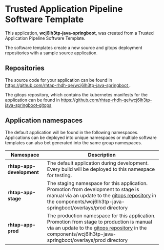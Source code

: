 # Trusted Application Pipeline Software Template

This application, **wcj6lh3tp-java-springboot**, was created from a Trusted Application Pipeline Software Template.

The software templates create a new source and gitops deployment repositories with a sample source application. 

## Repositories

The source code for your application can be found in [https://github.com/rhtap-rhdh-qe/wcj6lh3tp-java-springboot ](https://github.com/rhtap-rhdh-qe/wcj6lh3tp-java-springboot ).
 
The gitops repository, which contains the kubernetes manifests for the application can be found in 
[https://github.com/rhtap-rhdh-qe/wcj6lh3tp-java-springboot-gitops ](https://github.com/rhtap-rhdh-qe/wcj6lh3tp-java-springboot-gitops ) 

## Application namespaces 

The default application will be found in the following namespaces. Applications can be deployed into unique namespaces or multiple software templates can also bet generated into the same group namespaces.  

|  Namespace   |  Description   |  
| -------- | -------- |   
| **rhtap-app-development** | The default application during development. Every build will be deployed to this namespace for testing. | 
| **rhtap-app-stage** | The staging namespace for this application. Promotion from development to stage is manual via an update to the [gitops repository](https://github.com/rhtap-rhdh-qe/wcj6lh3tp-java-springboot-gitops ) in the components/wcj6lh3tp-java-springboot/overlays/prod directory |  
| **rhtap-app-prod** | The production namespace for this application. Promotion from stage to production is manual via an update to the [gitops repository](https://github.com/rhtap-rhdh-qe/wcj6lh3tp-java-springboot-gitops ) in the components/wcj6lh3tp-java-springboot/overlays/prod directory | 